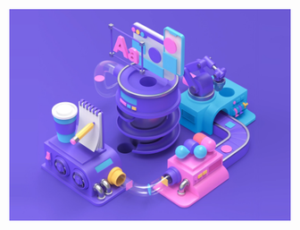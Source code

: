 <picture>
 <source media="(prefers-color-scheme: dark)" srcset="https://github.com/iamxettry/portfolio/blob/main/public/handsome_man.png">
 <source media="(prefers-color-scheme: light)" srcset="https://github.com/iamxettry/portfolio/blob/main/public/handsome_man.jpg">
 <img alt="image" src="https://github.com/iamxettry/portfolio/blob/main/public/about04.png">
</picture>


<!--
**iamxettry/iamxettry** is a ✨ _special_ ✨ repository because its `README.md` (this file) appears on your GitHub profile.

Here are some ideas to get you started:

- 🔭 I’m currently working on ...
- 🌱 I’m currently learning ...
- 👯 I’m looking to collaborate on ...
- 🤔 I’m looking for help with ...
- 💬 Ask me about ...
- 📫 How to reach me: ...
- 😄 Pronouns: ...
- ⚡ Fun fact: ...
-->
